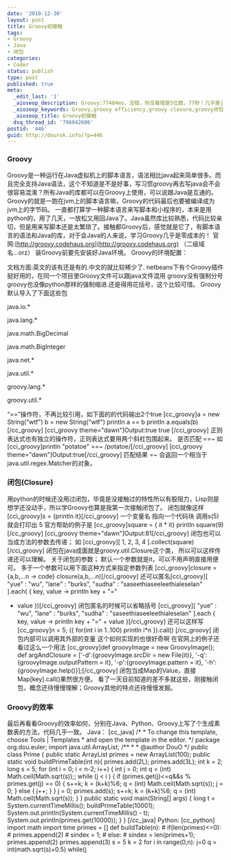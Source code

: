 ```yaml
---
date: '2010-12-30'
layout: post
title: Groovy初接触
tags:
- Groovy
- Java
- 闭包
categories:
- Coder
status: publish
type: post
published: true
meta:
  _edit_last: '1'
  _aioseop_description: Groovy:77484ms，没错，你没看错是5位数，77秒！几乎是java版的110倍。天啊，这也忒慢了吧，是不是我触犯了什么禁忌啊，很可能出现在列表结构上面
  _aioseop_keywords: Groovy,groovy efficiency,groovy closure,groovy闭包,groovy效率
  _aioseop_title: Groovy初接触
  dsq_thread_id: '796842606'
postid: '446'
guid: http://dourok.info/?p=446
---
```

### Groovy

Groovy是一种运行在Java虚拟机上的脚本语言，语法相比java起来简单很多。而且完全支持Java语法，这个不知道是不是好事，写习惯groovy再去写java会不会很容易混淆？所有Java的库都可以在Groovy上使用，可以说跟Java是互通的。Groovy的就是一跑在jvm上的脚本语言嘛，Groovy的代码最后也要被编译成为jvm上的字节码。
一直都打算学一种脚本语言来写脚本和小程序的，本来是用python的，用了几天，一放松又用回Java了。Java虽然库比较熟悉，代码比较亲切，但是用来写脚本还是太繁琐了。接触都Groovy后，感觉就是它了，有脚本语言的语法和Java的库，对于会Java的人来说，学习Groovy几乎是零成本的！
官网:[http://groovy.codehaus.org](http://groovy.codehaus.org)
（二级域名...orz） 装Groovy前要先安装好Java环境。 Groovy的环境配置：

文档方面:英文的该有还是有的.中文的就比较稀少了.
netbeans下有个Groovy插件挺好用的，在同一个项目里Groovy文件可以跟java文件混用
groovy没有强制分号
groovy也没像python那样的强制缩进.还是得用花括号，这个比较可惜。 Groovy
默认导入了下面这些包

java.io.\*

java.lang.\*

java.math.BigDecimal

java.math.BigInteger

java.net.\*

java.util.\*

groovy.lang.\*

groovy.util.\*

“==”操作符，不再比较引用，如下面的的代码输出2个true [cc\_groovy]a = new
String("wtf") b = new String("wtf") println a == b println
a.equals(b)[/cc\_groovy] [cci\_groovy theme="dawn"]Output:true true
[/cci\_groovy]
正则表达式也有独立的操作符，正则表达式要用两个斜杠包围起来。 是否匹配
==\~ 如 [cci\_groovy]println "potatoe" ==\~ /potatoe/[/cci\_groovy]
[cci\_groovy theme="dawn"]Output:true[/cci\_groovy] 匹配结果 =\~
会返回一个相当于java.util.regex.Matcher的对象。

### 闭包(Closure)

用python的时候还没用过闭包，毕竟是没接触过的特性所以有股阻力，Lisp则是想学还没动手，所以学Groovy也算是我第一次接触闭包了。
闭包就像这样 [cci\_groovy]s = {println it}[/cci\_groovy] 一个变量名
指向一个代码块 调用s(5) 就会打印出 5 官方帮助的例子是 [cc\_groovy]square
= { it \* it} println square(9)[/cc\_groovy] [cci\_groovy
theme="dawn"]Output:81[/cci\_groovy] 闭包也可以当成方法的参数去传递； 如
[cci\_groovy][ 1, 2, 3, 4 ].collect(square)[/cci\_groovy]
闭包在java成面就是groovy.util.Closure这个类，
所以可以这样传递还可以理解。 关于闭包的参数；
默认一个参数就是it，可以不用声明直接用便可。
多于一个参数可以用下面这种方式来指定参数列表 [cci\_groovy]closure =
{a,b,...n -\> code} closure(a,b,...n)[/cci\_groovy]
还可以匿名[cci\_groovy][ "yue" : "wu", "lane" : "burks", "sudha" :
"saseethiaseeleethialeselan" ].each( { key, value -\> println key + "="
+ value })[/cci\_groovy] 闭包匿名的时候可以省略括号 [cci\_groovy][ "yue"
: "wu", "lane" : "burks", "sudha" : "saseethiaseeleethialeselan" ].each
{ key, value -\> println key + "=" + value }[/cci\_groovy] 还可以这样写
[cc\_groovy]n = 5; ({ for(int i in 1..100) println i\*n }).call()
[/cc\_groovy] 闭包内部可以调用其外部的变量 这个如何实现的也很好奇啊
在官网上的例子还看过这么一个用法 [cc\_groovy]def groovyImage = new
GroovyImage(); def argAndClosure = ['-d':{groovyImage.srcDir = new
File(it)}, '-q':{groovyImage.outputPattern = it},
'-p':{groovyImage.pattern = it},
'-h':{groovyImage.help()}];[/cc\_groovy]
闭包当成Map的Value，直接Map[key].call()果然很方便。
看了一天目前知道的差不多就这些，刚接触闭包，概念还待慢慢理解；Groovy其他的特点还待慢慢发掘。

### Groovy的效率

最后再看看Groovy的效率如何，分别在Java、Python、Groovy上写了个生成素数表的方法，代码几乎一致。
Java： [cc\_java] /\* \* To change this template, choose Tools |
Templates \* and open the template in the editor. \*/ package
org.dou.euler; import java.util.ArrayList; /\*\* \* \* @author DouO \*/
public class Prime { public static ArrayList primes = new
ArrayList(100); public static void buildPrimeTable(int n){
primes.add(2L); primes.add(3L); int k = 2; long s = 5; for (int i = 0; i
\< n-2; i++) { int j = 0; int q = (int) Math.ceil(Math.sqrt(s));; while
(j \< i ) { if (primes.get(j)\<=q&&s % primes.get(j) == 0) { s+=k; k =
(k+k)%6; q = (int) Math.ceil(Math.sqrt(s)); j = 0; } else { j++; } } j =
0; primes.add(s); s+=k; k = (k+k)%6; q = (int) Math.ceil(Math.sqrt(s));
} } public static void main(String[] args) { long t =
System.currentTimeMillis(); buildPrimeTable(10001);
System.out.println(System.currentTimeMillis() - t);
System.out.println(primes.get(10000)); } } [/cc\_java] Python:
[cc\_python] import math import time primes = [] def buildTable(n): \#
if(len(primes)\<=0): \# primes.append(2) \# sindex = 1; \# else: \#
sindex = len(primes+1); primes.append(2) primes.append(3) s = 5 k = 2
for i in range(0,n): j=0 q = int(math.sqrt(s)+0.5) while(j
